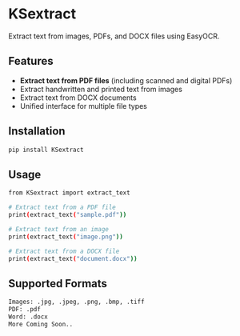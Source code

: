 # KSextract

Extract text from images, PDFs, and DOCX files using EasyOCR.

## Features

- **Extract text from PDF files** (including scanned and digital PDFs)
- Extract handwritten and printed text from images
- Extract text from DOCX documents
- Unified interface for multiple file types

## Installation

```bash
pip install KSextract
```
## Usage

```bash
from KSextract import extract_text

# Extract text from a PDF file
print(extract_text("sample.pdf"))

# Extract text from an image
print(extract_text("image.png"))

# Extract text from a DOCX file
print(extract_text("document.docx"))
```
## Supported Formats

```bash
Images: .jpg, .jpeg, .png, .bmp, .tiff
PDF: .pdf
Word: .docx
More Coming Soon..
```
